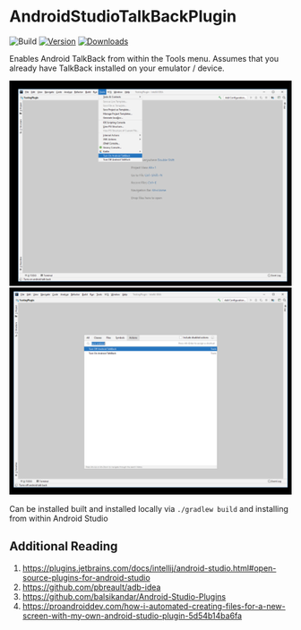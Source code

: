 # AndroidStudioTalkBackPlugin

![Build](https://github.com/j-roskopf/IntelliJPluginTemplate/workflows/Build/badge.svg)
[![Version](https://img.shields.io/jetbrains/plugin/v/https://plugins.jetbrains.com/plugin/14229-android-talkback-enabler.svg)](https://plugins.jetbrains.com/plugin/14229-android-talkback-enabler)
[![Downloads](https://img.shields.io/jetbrains/plugin/d/https://plugins.jetbrains.com/plugin/14229-android-talkback-enabler.svg)](https://plugins.jetbrains.com/plugin/https://plugins.jetbrains.com/plugin/14229-android-talkback-enabler)

Enables Android TalkBack from within the Tools menu. Assumes that you already have TalkBack installed on your emulator / device.

![tools](https://github.com/j-roskopf/AndroidStudioTalkBackPlugin/blob/master/images/first.png)
![search](https://github.com/j-roskopf/AndroidStudioTalkBackPlugin/blob/master/images/second.png)

Can be installed built and installed locally via `./gradlew build` and installing from within Android Studio

## Additional Reading
1. https://plugins.jetbrains.com/docs/intellij/android-studio.html#open-source-plugins-for-android-studio
2. https://github.com/pbreault/adb-idea
3. https://github.com/balsikandar/Android-Studio-Plugins
4. https://proandroiddev.com/how-i-automated-creating-files-for-a-new-screen-with-my-own-android-studio-plugin-5d54b14ba6fa